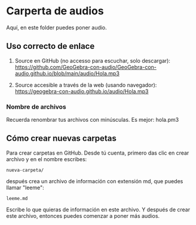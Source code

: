 # Carperta de audios

Aquí, en este folder puedes poner audio.

## Uso correcto de enlace

1. Source en GitHub (no accesso para escuchar, solo descargar): https://github.com/GeoGebra-con-audio/GeoGebra-con-audio.github.io/blob/main/audio/Hola.mp3

2. Source accesible a través de la web (usando navegador): https://geogebra-con-audio.github.io/audio/Hola.mp3

### Nombre de archivos

Recuerda renombrar tus archivos con minúsculas. Es mejor: hola.pm3

## Cómo crear nuevas carpetas

Para crear carpetas en GitHub. Desde tú cuenta, primero das clic en crear archivo y en el nombre escribes:

`nueva-carpeta/`

después crea un archivo de información con extensión md, que puedes llamar "leeme":

`leeme.md`

Escribe lo que quieras de información en este archivo. Y después de crear este archivo, entonces puedes comenzar a poner más audios.

